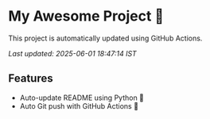 # My Awesome Project 🚀

This project is automatically updated using GitHub Actions.

_Last updated: 2025-06-01 18:47:14 IST_

## Features
- Auto-update README using Python 🐍
- Auto Git push with GitHub Actions 🤖
